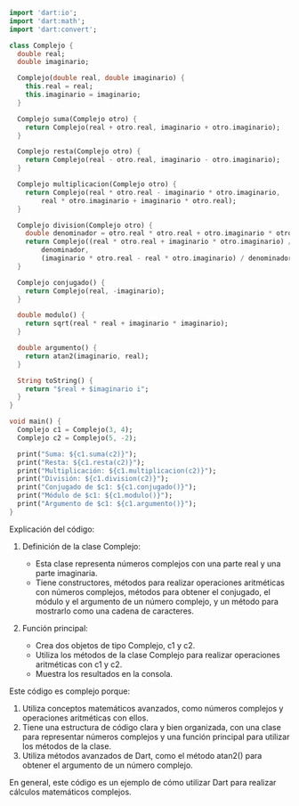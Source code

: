 ```dart
import 'dart:io';
import 'dart:math';
import 'dart:convert';

class Complejo {
  double real;
  double imaginario;

  Complejo(double real, double imaginario) {
    this.real = real;
    this.imaginario = imaginario;
  }

  Complejo suma(Complejo otro) {
    return Complejo(real + otro.real, imaginario + otro.imaginario);
  }

  Complejo resta(Complejo otro) {
    return Complejo(real - otro.real, imaginario - otro.imaginario);
  }

  Complejo multiplicacion(Complejo otro) {
    return Complejo(real * otro.real - imaginario * otro.imaginario,
        real * otro.imaginario + imaginario * otro.real);
  }

  Complejo division(Complejo otro) {
    double denominador = otro.real * otro.real + otro.imaginario * otro.imaginario;
    return Complejo((real * otro.real + imaginario * otro.imaginario) /
        denominador,
        (imaginario * otro.real - real * otro.imaginario) / denominador);
  }

  Complejo conjugado() {
    return Complejo(real, -imaginario);
  }

  double modulo() {
    return sqrt(real * real + imaginario * imaginario);
  }

  double argumento() {
    return atan2(imaginario, real);
  }

  String toString() {
    return "$real + $imaginario i";
  }
}

void main() {
  Complejo c1 = Complejo(3, 4);
  Complejo c2 = Complejo(5, -2);

  print("Suma: ${c1.suma(c2)}");
  print("Resta: ${c1.resta(c2)}");
  print("Multiplicación: ${c1.multiplicacion(c2)}");
  print("División: ${c1.division(c2)}");
  print("Conjugado de $c1: ${c1.conjugado()}");
  print("Módulo de $c1: ${c1.modulo()}");
  print("Argumento de $c1: ${c1.argumento()}");
}
```

Explicación del código:

1. Definición de la clase Complejo:
   - Esta clase representa números complejos con una parte real y una parte imaginaria.
   - Tiene constructores, métodos para realizar operaciones aritméticas con números complejos, métodos para obtener el conjugado, el módulo y el argumento de un número complejo, y un método para mostrarlo como una cadena de caracteres.

2. Función principal:
   - Crea dos objetos de tipo Complejo, c1 y c2.
   - Utiliza los métodos de la clase Complejo para realizar operaciones aritméticas con c1 y c2.
   - Muestra los resultados en la consola.

Este código es complejo porque:

1. Utiliza conceptos matemáticos avanzados, como números complejos y operaciones aritméticas con ellos.
2. Tiene una estructura de código clara y bien organizada, con una clase para representar números complejos y una función principal para utilizar los métodos de la clase.
3. Utiliza métodos avanzados de Dart, como el método atan2() para obtener el argumento de un número complejo.

En general, este código es un ejemplo de cómo utilizar Dart para realizar cálculos matemáticos complejos.